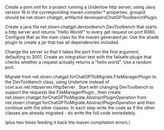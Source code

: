 Create a pom.xml for a project running a Undertow http server, using Java version 16 in the corresponding
maven.compiler.* properties.
groupid should be net.stoerr.chatgpt, artifactid developersChatGPTtoolbenchPlugin.

Create a java file net.stoerr.chatgpt.devtoolbench.DevToolbench that starts a http server and returns "Hello World!" to
every get request on port 8080.
Configure that as the main class for the maven generated jar.
Use the shade plugin to create a jar that has all dependencies included.

Change the server so that it takes the port from the first argument, defaulting to 3001.
Create an integration test with the failsafe-plugin that checks whether a request actually returns a "hello world". Use
a random port.

Migrate from net.stoerr.chatgpt.forChatGPTtoMigrate.FileManagerPlugin to the DevToolbench class, using Undertow instead
of com.sun.net.httpserver.HttpServer . Start with changing DevToolbench to support the requests like FileManagerPlugin ,
then create net.stoerr.chatgpt.forChatGPTtoMigrate.AbstractPluginOperation from
net.stoerr.chatgpt.forChatGPTtoMigrate.AbstractPluginOperation and then continue with the other classes. In each step
write the code as if the other classes are already migrated - do write the full code immedately.

(plus two times feeding it back the maven compilation errors.)
